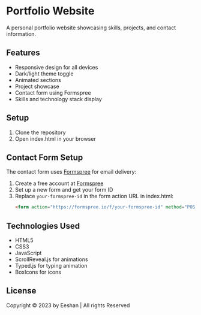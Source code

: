 # Portfolio Website

A personal portfolio website showcasing skills, projects, and contact information.

## Features

- Responsive design for all devices
- Dark/light theme toggle
- Animated sections
- Project showcase
- Contact form using Formspree
- Skills and technology stack display

## Setup

1. Clone the repository
2. Open index.html in your browser

## Contact Form Setup

The contact form uses [Formspree](https://formspree.io/) for email delivery:

1. Create a free account at [Formspree](https://formspree.io/)
2. Set up a new form and get your form ID
3. Replace `your-formspree-id` in the form action URL in index.html:
   ```html
   <form action="https://formspree.io/f/your-formspree-id" method="POST" id="contactForm">
   ```

## Technologies Used

- HTML5
- CSS3
- JavaScript
- ScrollReveal.js for animations
- Typed.js for typing animation
- BoxIcons for icons

## License

Copyright © 2023 by Eeshan | All rights Reserved 
